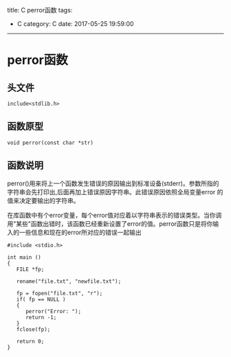 title: C perror函数
tags:
  - C
category: C
date: 2017-05-25 19:59:00

----

# perror函数

## 头文件

```
include<stdlib.h>
```

## 函数原型

```
void perror(const char *str)
```

## 函数说明
perror()用来将上一个函数发生错误的原因输出到标准设备(stderr)。参数所指的字符串会先打印出,后面再加上错误原因字符串。此错误原因依照全局变量error 的值来决定要输出的字符串。

在库函数中有个error变量，每个error值对应着以字符串表示的错误类型。当你调用"某些"函数出错时，该函数已经重新设置了error的值。perror函数只是将你输入的一些信息和现在的error所对应的错误一起输出

```
#include <stdio.h>

int main ()
{
   FILE *fp;

   rename("file.txt", "newfile.txt");

   fp = fopen("file.txt", "r");
   if( fp == NULL ) 
   {
      perror("Error: ");
      return -1;
   }
   fclose(fp);
      
   return 0;
}
```